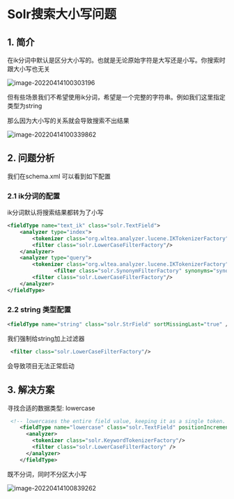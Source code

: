 # Solr搜索大小写问题

## 1. 简介

在ik分词中默认是区分大小写的。也就是无论原始字符是大写还是小写。你搜索时跟大小写也无关

![image-20220414100303196](https://abelsun-1256449468.cos.ap-beijing.myqcloud.com/image/image-20220414100303196.png)

但有些场景我们不希望使用ik分词，希望是一个完整的字符串。例如我们这里指定类型为string

那么因为大小写的关系就会导致搜索不出结果

![image-20220414100339862](https://abelsun-1256449468.cos.ap-beijing.myqcloud.com/image/image-20220414100339862.png)

## 2. 问题分析

我们在schema.xml 可以看到如下配置

### 2.1 ik分词的配置

ik分词默认将搜索结果都转为了小写

```xml
<fieldType name="text_ik" class="solr.TextField">
    <analyzer type="index">
        <tokenizer class="org.wltea.analyzer.lucene.IKTokenizerFactory"  useSmart="false"/>
        <filter class="solr.LowerCaseFilterFactory"/>
    </analyzer>
    <analyzer type="query">
        <tokenizer class="org.wltea.analyzer.lucene.IKTokenizerFactory"  useSmart="true" />
		       <filter class="solr.SynonymFilterFactory" synonyms="synonyms.txt" ignoreCase="true" expand="true"/>
        <filter class="solr.LowerCaseFilterFactory"/>
    </analyzer>
</fieldType>
```

### 2.2 string 类型配置

```xml
<fieldType name="string" class="solr.StrField" sortMissingLast="true" />
```

我们强制给string加上过滤器

```xml
 <filter class="solr.LowerCaseFilterFactory"/>
```

会导致项目无法正常启动

## 3. 解决方案

寻找合适的数据类型: lowercase

```xml
 <!-- lowercases the entire field value, keeping it as a single token.  -->
    <fieldType name="lowercase" class="solr.TextField" positionIncrementGap="100">
      <analyzer>
        <tokenizer class="solr.KeywordTokenizerFactory"/>
        <filter class="solr.LowerCaseFilterFactory" />
      </analyzer>
    </fieldType>

```

既不分词，同时不分区大小写

![image-20220414100839262](https://abelsun-1256449468.cos.ap-beijing.myqcloud.com/image/image-20220414100839262.png)
